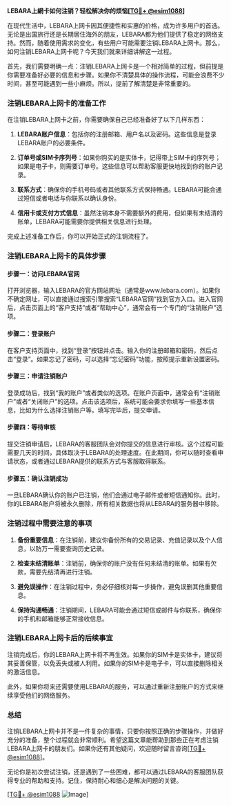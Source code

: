 **LEBARA上網卡如何注销？轻松解决你的烦恼[[TG💪+ @esim1088](https://t.me/s/esim1088)]**

在现代生活中，LEBARA上网卡因其便捷性和实惠的价格，成为许多用户的首选。无论是出国旅行还是长期居住海外的朋友，LEBARA都为他们提供了稳定的网络支持。然而，随着使用需求的变化，有些用户可能需要注销LEBARA上网卡。那么，如何注销LEBARA上网卡呢？今天我们就来详细讲解这一过程。

首先，我们需要明确一点：注销LEBARA上网卡是一个相对简单的过程，但前提是你需要准备好必要的信息和步骤。如果你不清楚具体的操作流程，可能会浪费不少时间，甚至可能遇到一些小麻烦。所以，提前了解清楚是非常重要的。

### 注销LEBARA上网卡的准备工作

在注销LEBARA上网卡之前，你需要确保自己已经准备好了以下几样东西：

1. **LEBARA账户信息**：包括你的注册邮箱、用户名以及密码。这些信息是登录LEBARA账户的必要条件。
   
2. **订单号或SIM卡序列号**：如果你购买的是实体卡，记得带上SIM卡的序列号；如果是电子卡，则需要订单号。这些信息可以帮助客服更快地找到你的账户记录。

3. **联系方式**：确保你的手机号码或者其他联系方式保持畅通。LEBARA可能会通过短信或者电话与你联系以确认身份。

4. **信用卡或支付方式信息**：虽然注销本身不需要额外的费用，但如果有未结清的账单，LEBARA可能需要你提供相关信息进行处理。

完成上述准备工作后，你可以开始正式的注销流程了。

### 注销LEBARA上网卡的具体步骤

#### 步骤一：访问LEBARA官网

打开浏览器，输入LEBARA的官方网站网址（通常是www.lebara.com）。如果你不确定网址，可以直接通过搜索引擎搜索“LEBARA官网”找到官方入口。进入官网后，点击页面上的“客户支持”或者“帮助中心”，通常会有一个专门的“注销账户”选项。

#### 步骤二：登录账户

在客户支持页面中，找到“登录”按钮并点击。输入你的注册邮箱和密码，然后点击“登录”。如果忘记了密码，可以选择“忘记密码”功能，按照提示重新设置密码。

#### 步骤三：申请注销账户

登录成功后，找到“我的账户”或者类似的选项。在账户页面中，通常会有“注销账户”或者“关闭账户”的选项。点击该选项后，系统可能会要求你填写一些基本信息，比如为什么选择注销账户等。填写完毕后，提交申请。

#### 步骤四：等待审核

提交注销申请后，LEBARA的客服团队会对你提交的信息进行审核。这个过程可能需要几天的时间，具体取决于LEBARA的处理速度。在此期间，你可以随时查看申请状态，或者通过LEBARA提供的联系方式与客服取得联系。

#### 步骤五：确认注销成功

一旦LEBARA确认你的账户已注销，他们会通过电子邮件或者短信通知你。此时，你的LEBARA账户将被永久删除，所有相关数据也将从LEBARA的服务器中移除。

### 注销过程中需要注意的事项

1. **备份重要信息**：在注销前，建议你备份所有的交易记录、充值记录以及个人信息，以防万一需要查询历史记录。

2. **检查未结清账单**：注销前，确保你的账户没有任何未结清的账单。如果有欠款，需要先结清再进行注销。

3. **避免误操作**：在注销过程中，务必仔细核对每一步操作，避免误删其他重要信息。

4. **保持沟通畅通**：注销期间，LEBARA可能会通过短信或邮件与你联系，确保你的手机和邮箱能够正常接收信息。

### 注销LEBARA上网卡后的后续事宜

注销完成后，你的LEBARA上网卡将不再生效。如果你的SIM卡是实体卡，建议将其妥善保管，以免丢失或被人利用。如果你的SIM卡是电子卡，可以直接删除相关的激活信息。

此外，如果你将来还需要使用LEBARA的服务，可以通过重新注册账户的方式来继续享受他们的网络服务。

### 总结

注销LEBARA上网卡并不是一件复杂的事情，只要你按照正确的步骤操作，并做好充分的准备，整个过程就会非常顺利。希望这篇文章能帮助到那些正在考虑注销LEBARA上网卡的朋友们。如果你还有其他疑问，欢迎随时留言咨询[[TG💪+ @esim1088](https://t.me/s/esim1088)]。

无论你是初次尝试注销，还是遇到了一些困难，都可以通过LEBARA的客服团队获得专业的帮助和支持。记住，保持耐心和细心是解决问题的关键。

[[TG💪+ @esim1088](https://t.me/s/esim1088) ![Image](https://i.postimg.cc/4NQfJmqS/Snipaste-2025-05-13-00-14-12.png)]